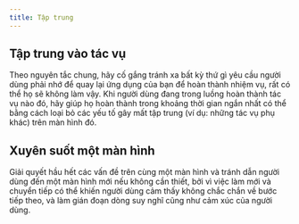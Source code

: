 ```yaml
---
title: Tập trung
---
```


## Tập trung vào tác vụ

Theo nguyên tắc chung, hãy cố gắng tránh xa bất kỳ thứ gì yêu cầu người dùng phải nhớ để quay lại ứng dụng của bạn để hoàn thành nhiệm vụ, rất có thể họ sẽ không làm vậy. Khi người dùng đang trong luồng hoàn thành tác vụ nào đó, hãy giúp họ hoàn thành trong khoảng thời gian ngắn nhất có thể bằng cách loại bỏ các yếu tố gây mất tập trung (ví dụ: những tác vụ phụ khác) trên màn hình đó.

## Xuyên suốt một màn hình

Giải quyết hầu hết các vấn đề trên cùng một màn hình và tránh dẫn người dùng đến một màn hình mới nếu không cần thiết, bởi vì việc làm mới và chuyển tiếp có thể khiến người dùng cảm thấy không chắc chắn về bước tiếp theo, và làm gián đoạn dòng suy nghĩ cũng như cảm xúc của người dùng.
